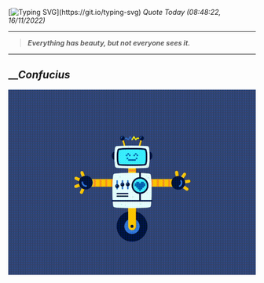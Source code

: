 [![Typing SVG](https://readme-typing-svg.herokuapp.com?font=Press+Start+2P&color=C2F784&size=35&width=900&height=100&lines=Hello+World%2C+I'm+Hung+!)](https://git.io/typing-svg) 
 _Quote Today (08:48:22, 16/11/2022)_
___
>**_Everything has beauty, but not everyone sees it._**
___

## __**_Confucius_**

![RobotDance](src/assets/images/robot-dancing-dribble.gif?style=center)
